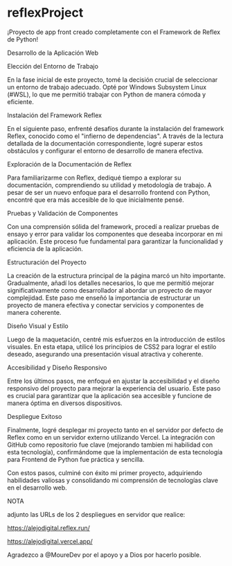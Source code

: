 # reflexProject
¡Proyecto de app front creado completamente con el Framework de Reflex de Python!



Desarrollo de la Aplicación Web


Elección del Entorno de Trabajo

En la fase inicial de este proyecto, tomé la decisión crucial de seleccionar un entorno de trabajo adecuado. Opté por Windows Subsystem Linux (#WSL), lo que me permitió trabajar con Python de manera cómoda y eficiente.

Instalación del Framework Reflex

En el siguiente paso, enfrenté desafíos durante la instalación del framework Reflex, conocido como el "infierno de dependencias". A través de la lectura detallada de la documentación correspondiente, logré superar estos obstáculos y configurar el entorno de desarrollo de manera efectiva.

Exploración de la Documentación de Reflex

Para familiarizarme con Reflex, dediqué tiempo a explorar su documentación, comprendiendo su utilidad y metodología de trabajo. A pesar de ser un nuevo enfoque para el desarrollo frontend con Python, encontré que era más accesible de lo que inicialmente pensé.

Pruebas y Validación de Componentes

Con una comprensión sólida del framework, procedí a realizar pruebas de ensayo y error para validar los componentes que deseaba incorporar en mi aplicación. Este proceso fue fundamental para garantizar la funcionalidad y eficiencia de la aplicación.

Estructuración del Proyecto

La creación de la estructura principal de la página marcó un hito importante. Gradualmente, añadí los detalles necesarios, lo que me permitió mejorar significativamente como desarrollador al abordar un proyecto de mayor complejidad. Este paso me enseñó la importancia de estructurar un proyecto de manera efectiva y conectar servicios y componentes de manera coherente.

Diseño Visual y Estilo

Luego de la maquetación, centré mis esfuerzos en la introducción de estilos visuales. En esta etapa, utilicé los principios de CSS2 para lograr el estilo deseado, asegurando una presentación visual atractiva y coherente.

Accesibilidad y Diseño Responsivo

Entre los últimos pasos, me enfoqué en ajustar la accesibilidad y el diseño responsivo del proyecto para mejorar la experiencia del usuario. Este paso es crucial para garantizar que la aplicación sea accesible y funcione de manera óptima en diversos dispositivos.

Despliegue Exitoso

Finalmente, logré desplegar mi proyecto tanto en el servidor por defecto de Reflex como en un servidor externo utilizando Vercel. La integración con GitHub como repositorio fue clave (mejorando tambien mi habilidad con esta tecnología), confirmándome que la implementación de esta tecnología para Frontend de Python fue práctica y sencilla.

Con estos pasos, culminé con éxito mi primer proyecto, adquiriendo habilidades valiosas y consolidando mi comprensión de tecnologías clave en el desarrollo web.

NOTA

adjunto las URLs de los 2 despliegues en servidor que realice:

https://alejodigital.reflex.run/

https://alejodigital.vercel.app/



Agradezco a @MoureDev por el apoyo y a Dios por hacerlo posible.

